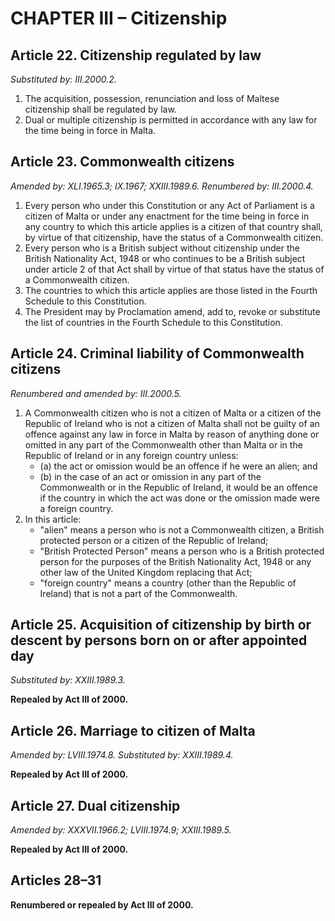 # CHAPTER III – Citizenship

## Article 22. Citizenship regulated by law

_Substituted by: III.2000.2._

1. The acquisition, possession, renunciation and loss of Maltese citizenship shall be regulated by law.
2. Dual or multiple citizenship is permitted in accordance with any law for the time being in force in Malta.

## Article 23. Commonwealth citizens

_Amended by: XLI.1965.3; IX.1967; XXIII.1989.6. Renumbered by: III.2000.4._

1. Every person who under this Constitution or any Act of Parliament is a citizen of Malta or under any enactment for the time being in force in any country to which this article applies is a citizen of that country shall, by virtue of that citizenship, have the status of a Commonwealth citizen.
2. Every person who is a British subject without citizenship under the British Nationality Act, 1948 or who continues to be a British subject under article 2 of that Act shall by virtue of that status have the status of a Commonwealth citizen.
3. The countries to which this article applies are those listed in the Fourth Schedule to this Constitution.
4. The President may by Proclamation amend, add to, revoke or substitute the list of countries in the Fourth Schedule to this Constitution.

## Article 24. Criminal liability of Commonwealth citizens

_Renumbered and amended by: III.2000.5._

1. A Commonwealth citizen who is not a citizen of Malta or a citizen of the Republic of Ireland who is not a citizen of Malta shall not be guilty of an offence against any law in force in Malta by reason of anything done or omitted in any part of the Commonwealth other than Malta or in the Republic of Ireland or in any foreign country unless:
   - (a) the act or omission would be an offence if he were an alien; and
   - (b) in the case of an act or omission in any part of the Commonwealth or in the Republic of Ireland, it would be an offence if the country in which the act was done or the omission made were a foreign country.
2. In this article:
   - "alien" means a person who is not a Commonwealth citizen, a British protected person or a citizen of the Republic of Ireland;
   - "British Protected Person" means a person who is a British protected person for the purposes of the British Nationality Act, 1948 or any other law of the United Kingdom replacing that Act;
   - "foreign country" means a country (other than the Republic of Ireland) that is not a part of the Commonwealth.

## Article 25. Acquisition of citizenship by birth or descent by persons born on or after appointed day

_Substituted by: XXIII.1989.3._

**Repealed by Act III of 2000.**

## Article 26. Marriage to citizen of Malta

_Amended by: LVIII.1974.8. Substituted by: XXIII.1989.4._

**Repealed by Act III of 2000.**

## Article 27. Dual citizenship

_Amended by: XXXVII.1966.2; LVIII.1974.9; XXIII.1989.5._

**Repealed by Act III of 2000.**

## Articles 28–31

**Renumbered or repealed by Act III of 2000.**

